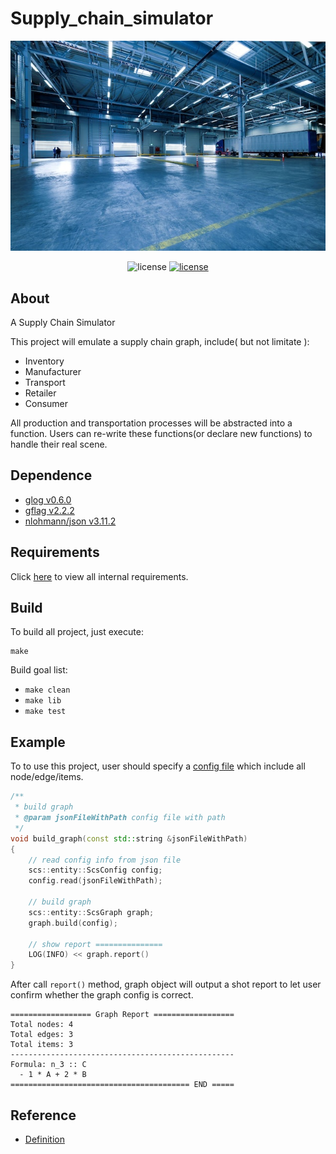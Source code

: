 # Supply_chain_simulator

![logo](assets/logo.jpg)

<p align="center">
    <img src="https://img.shields.io/badge/Apache-2.0-blue" alt="license" />
    <a href=https://996.icu/#/zh_CN>
        <img src="https://img.shields.io/badge/license-Anti%20996-blue.svg" alt="license" />
    </a>
</p>

## About
A Supply Chain Simulator

This project will emulate a supply chain graph, include( but not limitate ):
- Inventory
- Manufacturer
- Transport
- Retailer
- Consumer

All production and transportation processes will be abstracted into a function.
Users can re-write these functions(or declare new functions) to handle their real scene.

## Dependence
- [glog v0.6.0](https://github.com/google/glog)
- [gflag v2.2.2](https://github.com/gflags/gflags)
- [nlohmann/json v3.11.2](https://github.com/nlohmann/json)

## Requirements
Click [here](docs/requirements.md) to view all internal requirements.

## Build

To build all project, just execute:
```shell
make
```

Build goal list:
- `make clean`
- `make lib`
- `make test`

## Example
To to use this project, user should specify a [config file](docs/config_example.json) which include all node/edge/items.

```c++
/**
 * build graph
 * @param jsonFileWithPath config file with path
 */
void build_graph(const std::string &jsonFileWithPath)
{
    // read config info from json file
    scs::entity::ScsConfig config;
    config.read(jsonFileWithPath);

    // build graph
    scs::entity::ScsGraph graph;
    graph.build(config);

    // show report ===============
    LOG(INFO) << graph.report()
}
```

After call `report()` method, graph object will output a shot report to let user confirm whether the graph config is correct.
```log
================== Graph Report ==================
Total nodes: 4
Total edges: 3
Total items: 3
--------------------------------------------------
Formula: n_3 :: C
  - 1 * A + 2 * B
======================================== END =====
```

## Reference
- [Definition](docs/definition.md)
